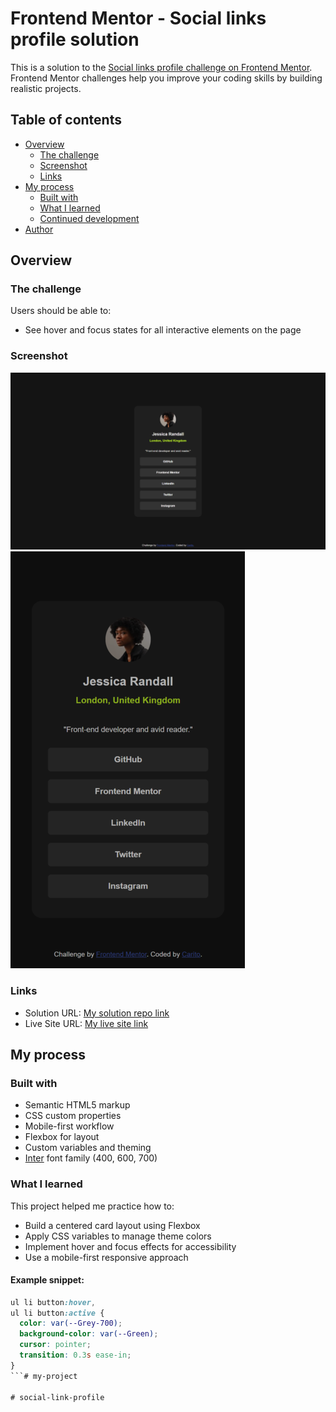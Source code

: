 # Frontend Mentor - Social links profile solution

This is a solution to the [Social links profile challenge on Frontend Mentor](https://www.frontendmentor.io/challenges/social-links-profile-UG32l9m6dQ). Frontend Mentor challenges help you improve your coding skills by building realistic projects. 

## Table of contents

- [Overview](#overview)
  - [The challenge](#the-challenge)
  - [Screenshot](#screenshot)
  - [Links](#links)
- [My process](#my-process)
  - [Built with](#built-with)
  - [What I learned](#what-i-learned)
  - [Continued development](#continued-development)
- [Author](#author)

## Overview

### The challenge

Users should be able to:

- See hover and focus states for all interactive elements on the page

### Screenshot

![Desktop Screenshot of my solution](./assets/images/desktop-screenshot.png)
![Mobile Screenshot of my solution](./assets/images/mobile-screenshot.png)

### Links

- Solution URL: [My solution repo link](https://github.com/carodg09/social-link-profile)
- Live Site URL: [My live site link](https://carodg09.github.io/social-link-profile/)

## My process

### Built with

- Semantic HTML5 markup
- CSS custom properties
- Mobile-first workflow
- Flexbox for layout
- Custom variables and theming
- [Inter](https://fonts.google.com/specimen/Inter) font family (400, 600, 700)

### What I learned

This project helped me practice how to:

- Build a centered card layout using Flexbox
- Apply CSS variables to manage theme colors
- Implement hover and focus effects for accessibility
- Use a mobile-first responsive approach

#### Example snippet:

```css
ul li button:hover,
ul li button:active {
  color: var(--Grey-700);
  background-color: var(--Green);
  cursor: pointer;
  transition: 0.3s ease-in;
}
```#   m y - p r o j e c t 
 
 #   s o c i a l - l i n k - p r o f i l e 
 
 